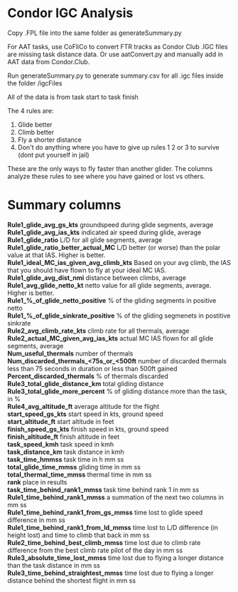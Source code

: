 # Condor IGC Analysis

Copy .FPL file into the same folder as generateSummary.py

For AAT tasks, use CoFliCo to convert FTR tracks as Condor Club .IGC files are missing task distance data. Or use aatConvert.py and manually add in AAT data from Condor.Club.

Run generateSummary.py to generate summary.csv for all .igc files inside the folder /igcFiles

All of the data is from task start to task finish


  The 4 rules are:  
  1) Glide better
  2) Climb better
  3) Fly a shorter distance
  4) Don't do anything where you have to give up rules 1 2 or 3 to survive (dont put yourself in jail)

These are the only ways to fly faster than another glider. The columns analyze these rules to see where you have gained or lost vs others.

# Summary columns

**Rule1_glide_avg_gs_kts** groundspeed during glide segments, average  
**Rule1_glide_avg_ias_kts** indicated air speed during glide, average  
**Rule1_glide_ratio** L/D for all glide segments, average  
**Rule1_glide_ratio_better_actual_MC** L/D better (or worse) than the polar value at that IAS. Higher is better.  
**Rule1_ideal_MC_ias_given_avg_climb_kts** Based on your avg climb, the IAS that you should have flown to fly at your ideal MC IAS.  
**Rule1_glide_avg_dist_nmi** distance between climbs, average  
**Rule1_avg_glide_netto_kt** netto value for all glide segments, average. Higher is better.  
**Rule1_%_of_glide_netto_positive** % of the gliding segments in positive netto  
**Rule1_%_of_glide_sinkrate_positive** % of the gliding segmenets in postitive sinkrate  
**Rule2_avg_climb_rate_kts** climb rate for all thermals, average  
**Rule2_actual_MC_given_avg_ias_kts** actual MC IAS flown for all glide segments, average  
**Num_useful_thermals** number of thermals  
**Num_discarded_thermals_<75s_or_<500ft** number of discarded thermals less than 75 seconds in duration or less than 500ft gained  
**Percent_discarded_thermals** % of thermals discarded  
**Rule3_total_glide_distance_km** total gliding distance  
**Rule3_total_glide_more_percent** % of gliding distance more than the task, in %  
**Rule4_avg_altitude_ft** average altitude for the flight  
**start_speed_gs_kts** start speed in kts, ground speed  
**start_altitude_ft** start altitude in feet  
**finish_speed_gs_kts** finish speed in kts, ground speed  
**finish_altitude_ft** finish altitude in feet  
**task_speed_kmh** task speed in kmh  
**task_distance_km** task distance in kmh  
**task_time_hmmss** task time in h mm ss  
**total_glide_time_mmss** gliding time in mm ss  
**total_thermal_time_mmss** thermal time in mm ss  
**rank** place in results  
**task_time_behind_rank1_mmss** task time behind rank 1 in mm ss  
**Rule1_time_behind_rank1_mmss** a summation of the next two columns in mm ss  
**Rule1_time_behind_rank1_from_gs_mmss** time lost to glide speed difference in mm ss  
**Rule1_time_behind_rank1_from_ld_mmss** time lost to L/D difference (in height lost) and time to climb that back in mm ss  
**Rule2_time_behind_best_climb_mmss** time lost due to climb rate difference from the best climb rate pilot of the day in mm ss  
**Rule3_absolute_time_lost_mmss** time lost due to flying a longer distance than the task distance in mm ss  
**Rule3_time_behind_straightest_mmss** time lost due to flying a longer distance behind the shortest flight in mm ss  
